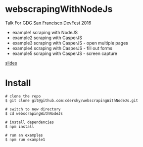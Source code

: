 # webscrapingWithNodeJs

Talk For [GDG San Francisco DevFest 2016](https://devfest-sf-9588c.firebaseapp.com/)

* example1 scraping with NodeJS
* example2 scraping with CasperJS
* example3 scraping with CasperJS - open multiple pages
* example4 scraping with CasperJS - fill out forms
* example5 scraping with CasperJS - screen capture

[slides](http://slides.com/cdersky/webscraping#/)

# Install

```
# clone the repo
$ git clone git@github.com:cdersky/webscrapingWithNodeJs.git

# switch to new directory
$ cd webscrapingWithNodeJs

# install dependencies
$ npm install

# run an examples
$ npm run example1
```
